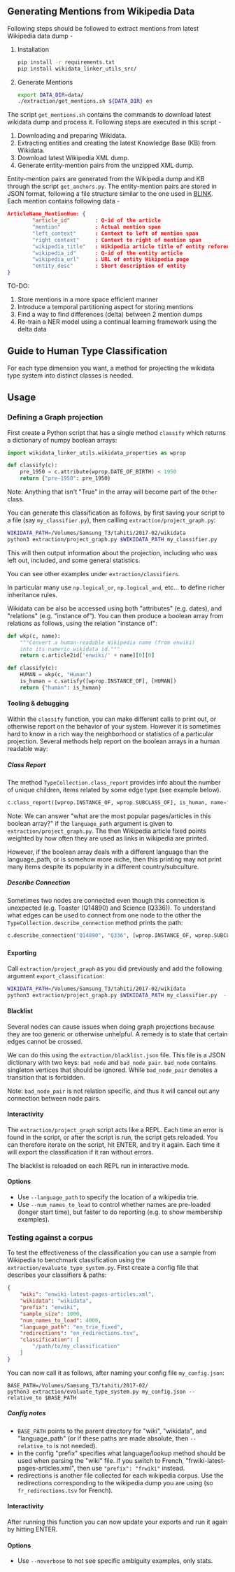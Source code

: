 Generating Mentions from Wikipedia Data
---------------------------------------

Following steps should be followed to extract mentions from latest Wikipedia data dump - 

1. Installation
   ```.bash
   pip install -r requirements.txt
   pip install wikidata_linker_utils_src/
   ```
2. Generate Mentions
   ```.bash
   export DATA_DIR=data/
   ./extraction/get_mentions.sh ${DATA_DIR} en
   ```

The script `get_mentions.sh` contains the commands to download latest wikidata dump and process it. Following steps are executed in this script - 
1. Downloading and preparing Wikidata.
2. Extracting entities and creating the latest Knowledge Base (KB) from Wikidata.
3. Download latest Wikipedia XML dump.
4. Generate entity-mention pairs from the unzipped XML dump.

Entity-mention pairs are generated from the Wikipedia dump and KB through the script `get_anchors.py`. The entity-mention pairs are stored in JSON format, following a file structure similar to the one used in [BLINK](https://arxiv.org/pdf/1911.03814.pdf). Each mention contains following data - 
```json
ArticleName_MentionNum: {
        "article_id"        : Q-id of the article
        "mention"           : Actual mention span
        "left_context"      : Context to left of mention span
        "right_context"     : Context to right of mention span
        "wikipedia_title"   : Wikipedia article title of entity referenced
        "wikipedia_id"      : Q-id of the entity article
        "wikipedia_url"     : URL of entity Wikipedia page
        "entity_desc"       : Short description of entity
}
```

TO-DO:
1. Store mentions in a more space efficient manner
2. Introduce a temporal partitioning aspect for storing mentions
3. Find a way to find differences (delta) between 2 mention dumps 
4. Re-train a NER model using a continual learning framework using the delta data



Guide to Human Type Classification
----------------------------------

For each type dimension you want, a method for projecting the wikidata type system into
distinct classes is needed.

## Usage

### Defining a Graph projection

First create a Python script that has a single method `classify` which returns a dictionary
of numpy boolean arrays:

```python
import wikidata_linker_utils.wikidata_properties as wprop

def classify(c):
    pre_1950 = c.attribute(wprop.DATE_OF_BIRTH) < 1950
    return {"pre-1950": pre_1950}
```

Note: Anything that isn't "True" in the array will become part of the `Other` class.

You can generate this classification as follows, by first saving your script to a
file (say `my_classifier.py`), then callling `extraction/project_graph.py`:

```bash
WIKIDATA_PATH=/Volumes/Samsung_T3/tahiti/2017-02/wikidata
python3 extraction/project_graph.py $WIKIDATA_PATH my_classifier.py
```

This will then output information about the projection, including who was left out,
included, and some general statistics.

You can see other examples under `extraction/classifiers`.

In particular many use `np.logical_or`, `np.logical_and`, etc... to define richer
inheritance rules.

Wikidata can be also be accessed using both "attributes" (e.g. dates),
and "relations" (e.g. "instance of"). You can then produce a boolean array
from relations as follows, using the relation "instance of":

```python
def wkp(c, name):
    """Convert a human-readable Wikipedia name (from enwiki)
    into its numeric wikidata id."""
    return c.article2id['enwiki/' + name][0][0]

def classify(c):
    HUMAN = wkp(c, "Human")
    is_human = c.satisfy([wprop.INSTANCE_OF], [HUMAN])
    return {"human": is_human}
```

#### Tooling & debugging

Within the `classify` function, you can make different calls to print out,
or otherwise report on the behavior of your system. However it is sometimes
hard to know in a rich way the neighborhood or statistics of a particular
projection. Several methods help report on the boolean arrays in a human
readable way:

##### Class Report

The method `TypeCollection.class_report` provides info about the number of
unique children, items related by some edge type (see example below).

```python
c.class_report([wprop.INSTANCE_OF, wprop.SUBCLASS_OF], is_human, name="Human")
```

Note: We can answer "what are the most popular pages/articles in
this boolean array?" if the `language_path` argument is given to `extraction/project_graph.py`.
The  then Wikipedia article fixed points weighted by how often they are used as links
in wikipedia are printed.

However, if the boolean array deals with a different
language than the language_path, or is somehow more niche, then this printing
may not print many items despite its popularity in a different country/subculture.

##### Describe Connection

Sometimes two nodes are connected even though this connection is unexpected
(e.g. Toaster (Q14890) and Science (Q336)). To understand what edges can be used
to connect from one node to the other the `TypeCollection.describe_connection`
method prints the path:

```python
c.describe_connection("Q14890", "Q336", [wprop.INSTANCE_OF, wprop.SUBCLASS_OF)
```

#####

#### Exporting

Call `extraction/project_graph` as you did previously and add the following argument `export_classification`:

```bash
WIKIDATA_PATH=/Volumes/Samsung_T3/tahiti/2017-02/wikidata
python3 extraction/project_graph.py $WIKIDATA_PATH my_classifier.py  --export_classification /path/to/my_classification
```

#### Blacklist

Several nodes can cause issues when doing graph projections because they are too generic or otherwise unhelpful.
A remedy is to state that certain edges cannot be crossed.

We can do this using the `extraction/blacklist.json` file. This file is a JSON dictionary with two keys:
`bad_node` and `bad_node_pair`. `bad_node` contains singleton vertices that should be ignored. While `bad_node_pair` denotes a transition that is forbidden.

Note: `bad_node_pair` is not relation specific, and thus it will cancel out any connection between node pairs.

#### Interactivity

The `extraction/project_graph` script acts like a REPL. Each time an error is found in the script, or after the script
is run, the script gets reloaded. You can therefore iterate on the script, hit ENTER, and try it again. Each
time it will export the classification if it ran without errors.

The blacklist is reloaded on each REPL run in interactive mode.

#### Options

- Use `--language_path` to specify the location of a wikipedia trie.
- Use `--num_names_to_load` to control whether names are pre-loaded (longer start time), but faster to do reporting (e.g. to show membership examples).

### Testing against a corpus

To test the effectiveness of the classification you can use a sample from Wikipedia to benchmark classification using the `extraction/evaluate_type_system.py`. First create a config file that describes your classifiers & paths:

```json
{
    "wiki": "enwiki-latest-pages-articles.xml",
    "wikidata": "wikidata",
    "prefix": "enwiki",
    "sample_size": 1000,
    "num_names_to_load": 4000,
    "language_path": "en_trie_fixed",
    "redirections": "en_redirections.tsv",
    "classification": [
        "/path/to/my_classification"
    ]
}
```

You can now call it as follows, after naming your config file `my_config.json`:

```
BASE_PATH=/Volumes/Samsung_T3/tahiti/2017-02/
python3 extraction/evaluate_type_system.py my_config.json --relative_to $BASE_PATH
```

##### Config notes

- `BASE_PATH` points to the parent directory for "wiki", "wikidata", and "language_path" (or if these paths are made absolute, then `--relative_to` is not needed).
- in the config "prefix" specifies what language/lookup method should be used when parsing the "wiki" file. If you switch to French, "frwiki-latest-pages-articles.xml", then use `"prefix": "frwiki"` instead.
- redirections is another file collected for each wikipedia corpus. Use the redirections corresponding to the wikipedia dump you are using (so `fr_redirections.tsv` for French).

#### Interactivity

After running this function you can now update your exports and run it again by hitting ENTER.

#### Options

- Use `--noverbose` to not see specific ambiguity examples, only stats.

